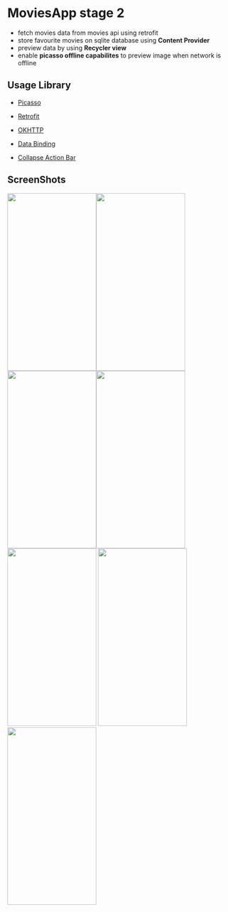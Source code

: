 # MoviesApp stage 2
- fetch movies data from movies api using retrofit
- store favourite movies on sqlite database using **Content Provider**
- preview data by using **Recycler view**
- enable **picasso offline capabilites** to preview image when network is offline

## Usage Library



- [Picasso](https://square.github.io/picasso/)


- [Retrofit](https://square.github.io/retrofit/)


- [OKHTTP](https://square.github.io/okhttp/)



- [Data Binding](https://developer.android.com/topic/libraries/data-binding/index.html)


- [Collapse Action Bar](https://antonioleiva.com/collapsing-toolbar-layout/)



## ScreenShots
<img src="https://user-images.githubusercontent.com/34917869/37258622-1838359c-2583-11e8-98e9-456b8cdffff0.png" width="200" height="400"><img src="https://user-images.githubusercontent.com/34917869/37258637-45a6589c-2583-11e8-9034-df923c8ce558.png" width="200" height="400"><img src="https://user-images.githubusercontent.com/34917869/37258638-45e0ae20-2583-11e8-907f-d4f12b2c8e74.png" width="200" height="400"><img src="https://user-images.githubusercontent.com/34917869/37258639-46154c66-2583-11e8-9b58-a8f2a174d263.png" width="200" height="400"><img src="https://user-images.githubusercontent.com/34917869/37258640-464cd190-2583-11e8-9768-15e34d958f23.png" width="200" height="400">
<img src="https://user-images.githubusercontent.com/34917869/37258641-46916bb6-2583-11e8-89f5-f5ae0962a607.png" width="200" height="400">
<img src="https://user-images.githubusercontent.com/34917869/37258642-470d2454-2583-11e8-8eb1-3156a72b8846.png" width="200" height="400">
